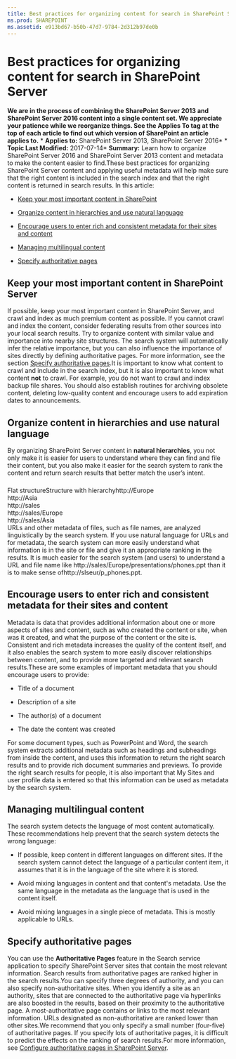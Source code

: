 ```yaml
---
title: Best practices for organizing content for search in SharePoint Server
ms.prod: SHAREPOINT
ms.assetid: e913bd67-b50b-47d7-9784-2d312b97de0b
---
```



# Best practices for organizing content for search in SharePoint Server
 **We are in the process of combining the SharePoint Server 2013 and SharePoint Server 2016 content into a single content set. We appreciate your patience while we reorganize things. See the Applies To tag at the top of each article to find out which version of SharePoint an article applies to.** * **Applies to:** SharePoint Server 2013, SharePoint Server 2016*  * **Topic Last Modified:** 2017-07-14* **Summary:** Learn how to organize SharePoint Server 2016 and SharePoint Server 2013 content and metadata to make the content easier to find.These best practices for organizing SharePoint Server content and applying useful metadata will help make sure that the right content is included in the search index and that the right content is returned in search results. In this article:
-  [Keep your most important content in SharePoint](#Keep_content_in_SP)
    
  
-  [Organize content in hierarchies and use natural language](#Organize_hierarchies)
    
  
-  [Encourage users to enter rich and consistent metadata for their sites and content](#Encourage_metadata)
    
  
-  [Managing multilingual content](#Multillingual_content)
    
  
-  [Specify authoritative pages](#Rel_Auth)
    
  

## Keep your most important content in SharePoint Server
<a name="Keep_content_in_SP"> </a>

If possible, keep your most important content in SharePoint Server, and crawl and index as much premium content as possible. If you cannot crawl and index the content, consider federating results from other sources into your local search results. Try to organize content with similar value and importance into nearby site structures. The search system will automatically infer the relative importance, but you can also influence the importance of sites directly by defining authoritative pages. For more information, see the section  [Specify authoritative pages](#Rel_Auth).It is important to know what content to crawl and include in the search index, but it is also important to know what content **not** to crawl. For example, you do not want to crawl and index backup file shares. You should also establish routines for archiving obsolete content, deleting low-quality content and encourage users to add expiration dates to announcements.
## Organize content in hierarchies and use natural language
<a name="Organize_hierarchies"> </a>

By organizing SharePoint Server content in **natural hierarchies**, you not only make it is easier for users to understand where they can find and file their content, but you also make it easier for the search system to rank the content and return search results that better match the user’s intent.
### 

Flat structureStructure with hierarchyhttp://Europe  <br/> http://Asia  <br/> http://sales  <br/> http://sales/Europe  <br/> http://sales/Asia  <br/> URLs and other metadata of files, such as file names, are analyzed linguistically by the search system. If you use natural language for URLs and for metadata, the search system can more easily understand what information is in the site or file and give it an appropriate ranking in the results. It is much easier for the search system (and users) to understand a URL and file name like http://sales/Europe/presentations/phones.ppt than it is to make sense ofhttp://slseur/p_phones.ppt. 
## Encourage users to enter rich and consistent metadata for their sites and content
<a name="Encourage_metadata"> </a>

Metadata is data that provides additional information about one or more aspects of sites and content, such as who created the content or site, when was it created, and what the purpose of the content or the site is. Consistent and rich metadata increases the quality of the content itself, and it also enables the search system to more easily discover relationships between content, and to provide more targeted and relevant search results.These are some examples of important metadata that you should encourage users to provide:
- Title of a document
    
  
- Description of a site
    
  
- The author(s) of a document
    
  
- The date the content was created
    
  
For some document types, such as PowerPoint and Word, the search system extracts additional metadata such as headings and subheadings from inside the content, and uses this information to return the right search results and to provide rich document summaries and previews. To provide the right search results for people, it is also important that My Sites and user profile data is entered so that this information can be used as metadata by the search system. 
## Managing multilingual content
<a name="Multillingual_content"> </a>

The search system detects the language of most content automatically. These recommendations help prevent that the search system detects the wrong language:
- If possible, keep content in different languages on different sites. If the search system cannot detect the language of a particular content item, it assumes that it is in the language of the site where it is stored. 
    
  
- Avoid mixing languages in content and that content's metadata. Use the same language in the metadata as the language that is used in the content itself.
    
  
- Avoid mixing languages in a single piece of metadata. This is mostly applicable to URLs.
    
  

## Specify authoritative pages
<a name="Rel_Auth"> </a>

You can use the **Authoritative Pages** feature in the Search service application to specify SharePoint Server sites that contain the most relevant information. Search results from authoritative pages are ranked higher in the search results.You can specify three degrees of authority, and you can also specify non-authoritative sites. When you identify a site as an authority, sites that are connected to the authoritative page via hyperlinks are also boosted in the results, based on their proximity to the authoritative page. A most-authoritative page contains or links to the most relevant information. URLs designated as non-authoritative are ranked lower than other sites.We recommend that you only specify a small number (four-five) of authoritative pages. If you specify lots of authoritative pages, it is difficult to predict the effects on the ranking of search results.For more information, see  [Configure authoritative pages in SharePoint Server](html/configure-authoritative-pages-in-sharepoint-server.md).
